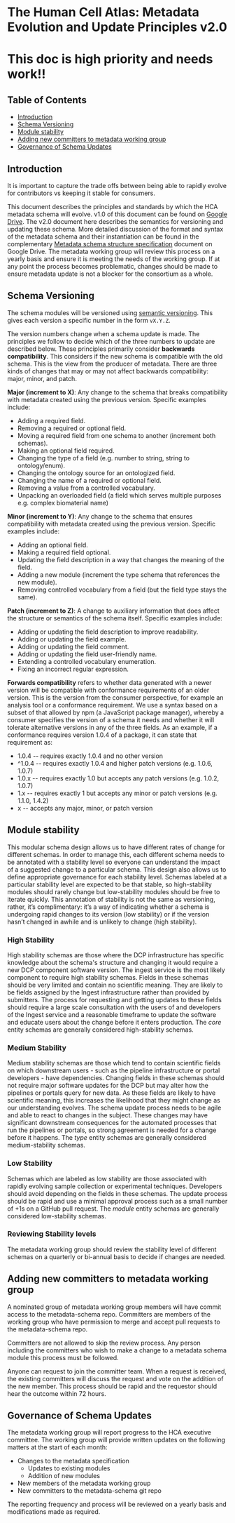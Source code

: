 # The Human Cell Atlas: Metadata Evolution and Update Principles v2.0

# This doc is high priority and needs work!!

## Table of Contents
- [Introduction](#introduction)
- [Schema Versioning](#schema-versioning)
- [Module stability](#module-stability)
- [Adding new committers to metadata working group](#adding-new-committers-to-metadata-working-group)
- [Governance of Schema Updates](#governance-of-schema-updates)

## Introduction

It is important to capture the trade offs between being able to rapidly evolve for contributors vs keeping it stable for consumers.

This document describes the principles and standards by which the HCA metadata schema will evolve. v1.0 of this document can be found on [Google Drive](https://docs.google.com/document/d/1eUVpYDLu2AxmxRw2ZUMM-jpKNxQudJbznNyNRp35nLc/edit#heading=h.6p3dwsx7c3hb). The v2.0 document here describes the semantics for versioning and updating these schema. More detailed discussion of the format and syntax of the metadata schema and their instantiation can be found in the complementary [Metadata schema structure specification](https://docs.google.com/document/d/1pxQj7BfM8HHgD4ilm4dlvZuZATfJkNC5s_-TUoA4lYA/edit?ts=59b16455) document on Google Drive. The metadata working group will review this process on a yearly basis and ensure it is meeting the needs of the working group. If at any point the process becomes problematic, changes should be made to ensure metadata update is not a blocker for the consortium as a whole.

## Schema Versioning

The schema modules will be versioned using [semantic versioning](http://semver.org/). This gives each version a specific number in the form `vX.Y.Z`. 

The version numbers change when a schema update is made. The principles we follow to decide which of the three numbers to update are described below. These principles primarily consider **backwards compatibility**. This considers if the new schema is compatible with the old schema. This is the view from the producer of metadata. There are three kinds of changes that may or may not affect backwards compatibility: major, minor, and patch.

**Major (increment to X)**: Any change to the schema that breaks compatibility with metadata created using the previous version. Specific examples include:
- Adding a required field.
- Removing a required or optional field.
- Moving a required field from one schema to another (increment both schemas).
- Making an optional field required.
- Changing the type of a field (e.g. number to string, string to ontology/enum).
- Changing the ontology source for an ontologized field.
- Changing the name of a required or optional field.
- Removing a value from a controlled vocabulary.
- Unpacking an overloaded field (a field which serves multiple purposes e.g. complex biomaterial name)

**Minor (increment to Y)**: Any change to the schema that ensures compatibility with metadata created using the previous version. Specific examples include:
- Adding an optional field.
- Making a required field optional.
- Updating the field description in a way that changes the meaning of the field.
- Adding a new module (increment the type schema that references the new module).
- Removing controlled vocabulary from a field (but the field type stays the same).

**Patch (increment to Z)**: A change to auxiliary information that does affect the structure or semantics of the schema itself. Specific examples include:
- Adding or updating the field description to improve readability.
- Adding or updating the field example.
- Adding or updating the field comment.
- Adding or updating the field user-friendly name.
- Extending a controlled vocabulary enumeration.
- Fixing an incorrect regular expression.

**Forwards compatibility** refers to whether data generated with a newer version will be compatible with conformance requirements of an older version. This is the version from the consumer perspective, for example an analysis tool or a conformance requirement. We use a syntax based on a subset of that allowed by npm (a JavaScript package manager), whereby a consumer specifies the version of a schema it needs and whether it will tolerate alternative versions in any of the three fields. As an example, if a conformance requires version 1.0.4 of a package, it can state that requirement as:

- 1.0.4 -- requires exactly 1.0.4 and no other version
- ^1.0.4 -- requires exactly 1.0.4 and higher patch versions (e.g. 1.0.6, 1.0.7)
- 1.0.x -- requires exactly 1.0 but accepts any patch versions (e.g. 1.0.2, 1.0.7)
- 1.x -- requires exactly 1 but accepts any minor or patch versions (e.g. 1.1.0, 1.4.2)
- x -- accepts any major, minor, or patch version

## Module stability

This modular schema design allows us to have different rates of change for different schemas. In order to manage this, each different schema needs to be annotated with a stability level so everyone can understand the impact of a suggested change to a particular schema. This design also allows us to define appropriate governance for each stability level. Schemas labeled at a particular stability level are expected to be that stable, so high-stability modules should rarely change but low-stability modules should be free to iterate quickly. This annotation of stability is not the same as versioning, rather, it’s complimentary: it’s a way of indicating whether a schema is undergoing rapid changes to its version (low stability) or if the version hasn’t changed in awhile and is unlikely to change (high stability). 

### High Stability

High stability schemas are those where the DCP infrastructure has specific knowledge about the schema's structure and changing it would require a new DCP component software version. The ingest service is the most likely component to require high stability schemas. Fields in these schemas should be very limited and contain no scientific meaning. They are likely to be fields assigned by the Ingest infrastructure rather than provided by submitters. The process for requesting and getting updates to these fields should require a large scale consultation with the users of and developers of the Ingest service and a reasonable timeframe to update the software and educate users about the change before it enters production. The *core* entity schemas are generally considered high-stability schemas.

### Medium Stability

Medium stability schemas are those which tend to contain scientific fields on which downstream users - such as the pipeline infrastructure or portal developers - have dependencies. Changing fields in these schemas should not require major software updates for the DCP but may alter how the pipelines or portals query for new data. As these fields are likely to have scientific meaning, this increases the likelihood that they might change as our understanding evolves. The schema update process needs to be agile and able to react to changes in the subject. These changes may have significant downstream consequences for the automated processes that run the pipelines or portals, so strong agreement is needed for a change before it happens. The *type* entity schemas are generally considered medium-stability schemas.

### Low Stability

Schemas which are labeled as low stability are those associated with rapidly evolving sample collection or experimental techniques. Developers should avoid depending on the fields in these schemas. The update process should be rapid and use a minimal approval process such as a small number of +1s on a GitHub pull request. The *module* entity schemas are generally considered low-stability schemas.

### Reviewing Stability levels

The metadata working group should review the stability level of different schemas on a quarterly or bi-annual basis to decide if changes are needed.

## Adding new committers to metadata working group

A nominated group of metadata working group members will have commit access to the metadata-schema repo.  Committers are members of the working group who have permission to merge and accept pull requests to the metadata-schema repo.

Committers are not allowed to skip the review process. Any person including the committers who wish to make a change to a metadata schema module this process must be followed.

Anyone can request to join the committer team. When a request is received, the existing committers will discuss the request and vote on the addition of the new member. This process should be rapid and the requestor should hear the outcome within 72 hours.

## Governance of Schema Updates

The metadata working group will report progress to the HCA executive committee. The working group will provide written updates on the following matters at the start of each month:

- Changes to the metadata specification
  - Updates to existing modules
  - Addition of new modules
- New members of the metadata working group
- New committers to the metadata-schema git repo

The reporting frequency and process will be reviewed on a yearly basis and modifications made as required.

